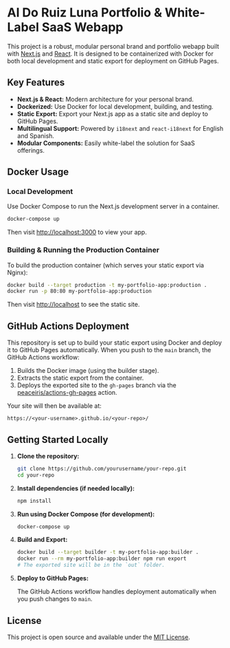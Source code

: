 # Al Do Ruiz Luna Portfolio & White-Label SaaS Webapp

This project is a robust, modular personal brand and portfolio webapp built with [Next.js](https://nextjs.org/) and [React](https://reactjs.org/). It is designed to be containerized with Docker for both local development and static export for deployment on GitHub Pages.

## Key Features

- **Next.js & React:** Modern architecture for your personal brand.
- **Dockerized:** Use Docker for local development, building, and testing.
- **Static Export:** Export your Next.js app as a static site and deploy to GitHub Pages.
- **Multilingual Support:** Powered by `i18next` and `react-i18next` for English and Spanish.
- **Modular Components:** Easily white-label the solution for SaaS offerings.

## Docker Usage

### Local Development

Use Docker Compose to run the Next.js development server in a container.

```bash
docker-compose up
```

Then visit [http://localhost:3000](http://localhost:3000) to view your app.

### Building & Running the Production Container

To build the production container (which serves your static export via Nginx):

```bash
docker build --target production -t my-portfolio-app:production .
docker run -p 80:80 my-portfolio-app:production
```

Then visit [http://localhost](http://localhost) to see the static site.

## GitHub Actions Deployment

This repository is set up to build your static export using Docker and deploy it to GitHub Pages automatically. When you push to the `main` branch, the GitHub Actions workflow:

1. Builds the Docker image (using the builder stage).
2. Extracts the static export from the container.
3. Deploys the exported site to the `gh-pages` branch via the [peaceiris/actions-gh-pages](https://github.com/peaceiris/actions-gh-pages) action.

Your site will then be available at:

```
https://<your-username>.github.io/<your-repo>/
```

## Getting Started Locally

1. **Clone the repository:**

   ```bash
   git clone https://github.com/yourusername/your-repo.git
   cd your-repo
   ```

2. **Install dependencies (if needed locally):**

   ```bash
   npm install
   ```

3. **Run using Docker Compose (for development):**

   ```bash
   docker-compose up
   ```

4. **Build and Export:**

   ```bash
   docker build --target builder -t my-portfolio-app:builder .
   docker run --rm my-portfolio-app:builder npm run export
   # The exported site will be in the `out` folder.
   ```

5. **Deploy to GitHub Pages:**

   The GitHub Actions workflow handles deployment automatically when you push changes to `main`.

## License

This project is open source and available under the [MIT License](LICENSE).